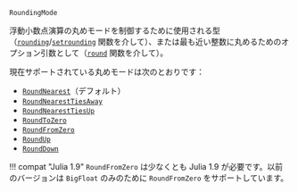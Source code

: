 ```
RoundingMode
```

浮動小数点演算の丸めモードを制御するために使用される型（[`rounding`](@ref)/[`setrounding`](@ref) 関数を介して）、または最も近い整数に丸めるためのオプション引数として（[`round`](@ref) 関数を介して）。

現在サポートされている丸めモードは次のとおりです：

  * [`RoundNearest`](@ref)（デフォルト）
  * [`RoundNearestTiesAway`](@ref)
  * [`RoundNearestTiesUp`](@ref)
  * [`RoundToZero`](@ref)
  * [`RoundFromZero`](@ref)
  * [`RoundUp`](@ref)
  * [`RoundDown`](@ref)

!!! compat "Julia 1.9"
    `RoundFromZero` は少なくとも Julia 1.9 が必要です。以前のバージョンは `BigFloat` のみのために `RoundFromZero` をサポートしています。

